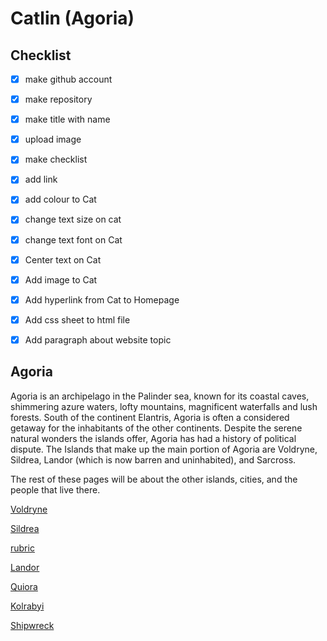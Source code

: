 # Catlin (Agoria)
## Checklist

- [x] make github account
  
- [x] make repository

- [x] make title with name

- [x] upload image

- [x] make checklist

- [x] add link

- [x] add colour to Cat

- [x] change text size on cat

- [x] change text font on Cat

- [x] Center text on Cat

- [x] Add image to Cat

- [x] Add hyperlink from Cat to Homepage

- [x] Add css sheet to html file

- [x] Add paragraph about website topic

## Agoria

Agoria is an archipelago in the Palinder sea, known for its coastal caves, shimmering azure waters, lofty mountains, magnificent waterfalls and lush forests. South of the continent Elantris, Agoria is often a considered getaway for the inhabitants of the other continents. Despite the serene natural wonders the islands offer, Agoria has had a history of political dispute. The Islands that make up the main portion of Agoria are Voldryne, Sildrea, Landor (which is now barren and uninhabited), and Sarcross. 

The rest of these pages will be about the other islands, cities, and the people that live there.


[Voldryne]( https://chocomelody1.github.io/Voldryne/)

[Sildrea](https://chocomelody1.github.io/Sildrea/)

[rubric]( https://chocomelody1.github.io/gfdsgsgds/)

[Landor]( https://chocomelody1.github.io/Landor/)

[Quiora]( https://chocomelody1.github.io/Quiora/)

[Kolrabyi](https://chocomelody1.github.io/Kolrabyi/)

[Shipwreck]( https://chocomelody1.github.io/Shipwreck/)
